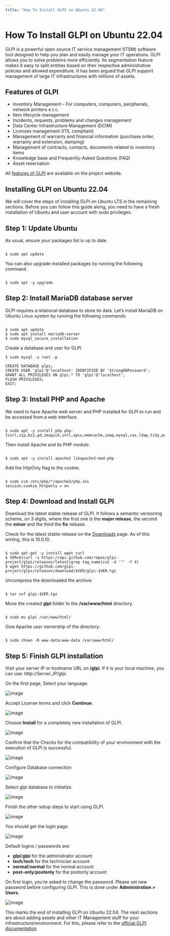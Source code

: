 ```yaml
---
title: "How To Install GLPI on Ubuntu 22.04"
---
```


# How To Install GLPI on Ubuntu 22.04

GLPI is a powerful open source IT service management (ITSM) software tool designed to help you plan and easily manage your IT operations. GLPI allows you to solve problems more efficiently.
Its segmentation feature makes it easy to split entities based on their respective administrative policies and allowed expenditure. It has been argued that GLPI support management of large IT infrastructures with millions of assets.

## Features of GLPI

- Inventory Management – For computers, computers, peripherals, network printers e.t.c.
- Item lifecycle management
- Incidents, requests, problems and changes management
- Data Center Infrastructure Management (DCIM)
- Licenses management (ITIL compliant)
- Management of warranty and financial information (purchase order, warranty and extension, damping)
- Management of contracts, contacts, documents related to inventory items
- Knowledge base and Frequently-Asked Questions (FAQ)
- Asset reservation

All [features of GLPI](https://glpi-project.org) are available on the project website.

## Installing GLPI on Ubuntu 22.04

We will cover the steps of installing GLPI on Ubuntu LTS in the remaining sections. Before you can follow this guide along, you need to have a fresh installation of Ubuntu and user account with sudo privileges.

## Step 1: Update Ubuntu

As usual, ensure your packages list is up to date.

```

$ sudo apt update

```

You can also upgrade installed packages by running the following command.

```

$ sudo apt -y upgrade

```

## Step 2: Install MariaDB database server

GLPI requires a relational database to store its data. Let’s install MariaDB on Ubuntu Linux system by running the following commands:

```

$ sudo apt update
$ sudo apt install mariadb-server
$ sudo mysql_secure_installation

```

Create a database and user for GLPI.

```
$ sudo mysql -u root -p

CREATE DATABASE glpi;
CREATE USER 'glpi'@'localhost' IDENTIFIED BY 'StrongDBPassword';
GRANT ALL PRIVILEGES ON glpi.* TO 'glpi'@'localhost';
FLUSH PRIVILEGES;
EXIT;

```

## Step 3: Install PHP and Apache

We need to have Apache web server and PHP installed for GLPI to run and be accessed from a web interface.

```

$ sudo apt -y install php php-{curl,zip,bz2,gd,imagick,intl,apcu,memcache,imap,mysql,cas,ldap,tidy,pear,xmlrpc,pspell,mbstring,json,iconv,xml,gd,xsl}

```

Then install Apache and its PHP module.

```

$ sudo apt -y install apache2 libapache2-mod-php

```

Add the httpOnly flag to the cookie:

```

$ sudo vim /etc/php/*/apache2/php.ini
session.cookie_httponly = on

```

## Step 4: Download and Install GLPI

Download the latest stable release of GLPI. It follows a semantic versioning scheme, on 3 digits, where the first one is the **major release**, the second the **minor** and the third the **fix** release.

Check for the latest stable release on the [Downloads](https://glpi-project.org/downloads/) page. As of this wirting, this is 10.0.10.

```

$ sudo apt-get -y install wget curl
$ VER=$(curl -s https://api.github.com/repos/glpi-project/glpi/releases/latest|grep tag_name|cut -d '"' -f 4)
$ wget https://github.com/glpi-project/glpi/releases/download/$VER/glpi-$VER.tgz

```

Uncompress the downloaded the archive:

```

$ tar xvf glpi-$VER.tgz

```

Move the created **glpi** folder to the **/var/www/html** directory.

```

$ sudo mv glpi /var/www/html/

```

Give Apache user ownership of the directory:

```

$ sudo chown -R www-data:www-data /var/www/html/

```

## Step 5: Finish GLPI installation

Visit your server IP or hostname URL on **/glpi**. If it is your local machine, you can use: http://Server_IP/glpi

On the first page, Select your language.

![image](images/install-glpi-ubuntu-18.04-01.png)

Accept License terms and click **Continue**.

![image](images/install-glpi-ubuntu-18.04-02.png)

Choose **Install** for a completely new installation of GLPI.

![image](images/install-glpi-ubuntu-18.04-03.png)

Confirm that the Checks for the compatibility of your environment with the execution of GLPI is successful.

![image](images/install-glpi-ubuntu-18.04-04.png)

Configure Database connection

![image](images/install-glpi-ubuntu-18.04-05.png)

Select glpi database to initialize.

![image](images/install-glpi-ubuntu-18.04-05-2.png)

Finish the other setup steps to start using GLPI.

![image](images/install-glpi-ubuntu-18.04-07.png)

You should get the login page.

![image](images/install-glpi-ubuntu-18.04-08.png)

Default logins / passwords are:

- **glpi**/**glpi** for the administrator account
- **tech**/**tech** for the technician account
- **normal**/**normal** for the normal account
- **post-only**/**postonly** for the postonly account

On first login, you’re asked to change the password. Please set new password before configuring GLPI. This is done under **Administration > Users**.

![image](images/install-glpi-centos-8-06.png)

This marks the end of installing GLPI on Ubuntu 22.04. The next sections are about adding assets and other IT Management stuff for your infrastructure/environment. For this, please refer to the [official GLPI documentation](https://glpi-project.org/resources/#documentation)
